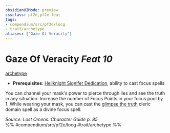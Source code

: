 ```yaml
---
obsidianUIMode: preview
cssclass: pf2e,pf2e-feat
tags:
- compendium/src/pf2e/locg
- trait/archetype
aliases: ["Gaze Of Veracity"]
---
```

# Gaze Of Veracity  *Feat 10*  
[archetype](../../rules/traits/archetype.md)  

- **Prerequisites**: [Hellknight Signifer Dedication](hellknight-signifer-dedication-locg.md), ability to cast focus spells

You can channel your mask's power to pierce through lies and see the truth in any situation. Increase the number of Focus Points in your focus pool by 1. While wearing your mask, you can cast the [glimpse the truth](../spells/glimpse-the-truth.md) cleric domain spell as a divine focus spell.

*Source: Lost Omens: Character Guide p. 85*  
%% #compendium/src/pf2e/locg #trait/archetype %%